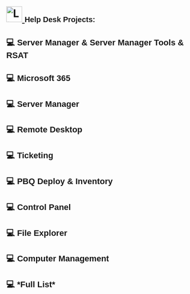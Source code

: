 <h1>
  <a href="https://www.linkedin.com/in/rashadhagen/">
    <img src="https://i.imgur.com/bYUDnOO.png" alt="LinkedIn" width="42px" />
  </a>
  <span style="font-family: Arial, sans-serif; font-size: 20px; font-weight: bold;">
    Help Desk Projects:
  </span>
  <br/>
</h1>


<h2 style="font-family: Arial, sans-serif; font-size: 22px; font-weight: bold;">
  <a href="https://github.com/RashadHagen/Server-Manager-Server-Manager-Tools-RSAT" style="color: inherit; text-decoration: none;">
    💻 Server Manager & Server Manager Tools & RSAT
  </a>
</h2>
<ul>
  <!-- Your list items here -->
</ul>


<h2 style="font-family: Arial, sans-serif; font-size: 22px; font-weight: bold;">
<a href="https://github.com/RashadHagen/Microsoft-365" style="color: inherit; text-decoration: none;">
💻 Microsoft 365
</a>
</h2>
<ul>
  <!-- Your list items here -->
</ul>


<h2 style="font-family: Arial, sans-serif; font-size: 22px; font-weight: bold;">
<a href="https://github.com/RashadHagen/Windows-10" style="color: inherit; text-decoration: none;">
💻 Server Manager
</a>
</h2>
<ul>
  <!-- Your list items here -->
</ul>


<h2 style="font-family: Arial, sans-serif; font-size: 22px; font-weight: bold;">
<a href="https://github.com/RashadHagen/Windows-10" style="color: inherit; text-decoration: none;">
💻 Remote Desktop
</a>
</h2>
<ul>
  <!-- Your list items here -->
</ul>


<h2 style="font-family: Arial, sans-serif; font-size: 22px; font-weight: bold;">
<a href="https://github.com/RashadHagen/Windows-10" style="color: inherit; text-decoration: none;">
💻 Ticketing
</a>
</h2>
<ul>
  <!-- Your list items here -->
</ul>


<h2 style="font-family: Arial, sans-serif; font-size: 22px; font-weight: bold;">
<a href="https://github.com/RashadHagen/Windows-10" style="color: inherit; text-decoration: none;">
💻 PBQ Deploy & Inventory
</a>
</h2>
<ul>
  <!-- Your list items here -->
</ul>


<h2 style="font-family: Arial, sans-serif; font-size: 22px; font-weight: bold;">
<a href="https://github.com/RashadHagen/Windows-10" style="color: inherit; text-decoration: none;">
💻 Control Panel
</a>
</h2>
<ul>
  <!-- Your list items here -->
</ul>


<h2 style="font-family: Arial, sans-serif; font-size: 22px; font-weight: bold;">
<a href="https://github.com/RashadHagen/Windows-10" style="color: inherit; text-decoration: none;">
💻 File Explorer
</a>
</h2>
<ul>
  <!-- Your list items here -->
</ul>


<h2 style="font-family: Arial, sans-serif; font-size: 22px; font-weight: bold;">
<a href="https://github.com/RashadHagen/Computer-Management" style="color: inherit; text-decoration: none;">
💻 Computer Management
</a>
</h2>
<ul>
  <!-- Your list items here -->
</ul>


<h2 style="font-family: Arial, sans-serif; font-size: 22px; font-weight: bold;">
<a href="https://github.com/RashadHagen/Windows-10" style="color: inherit; text-decoration: none;">
💻 *Full List*
</a>
</h2>
<ul>
  <!-- Your list items here -->
</ul>
